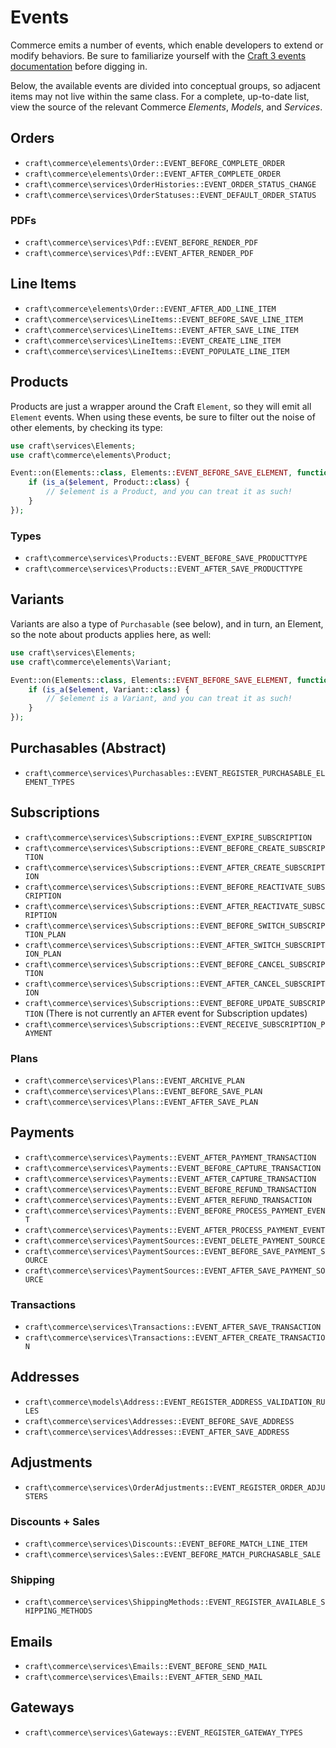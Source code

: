 # Events

Commerce emits a number of events, which enable developers to extend or modify behaviors. Be sure to familiarize yourself with the [Craft 3 events documentation](https://docs.craftcms.com/v3/extend/updating-plugins.html#events) before digging in.

Below, the available events are divided into conceptual groups, so adjacent items may not live within the same class. For a complete, up-to-date list, view the source of the relevant Commerce _Elements_, _Models_, and _Services_.

## Orders
- `craft\commerce\elements\Order::EVENT_BEFORE_COMPLETE_ORDER`
- `craft\commerce\elements\Order::EVENT_AFTER_COMPLETE_ORDER`
- `craft\commerce\services\OrderHistories::EVENT_ORDER_STATUS_CHANGE`
- `craft\commerce\services\OrderStatuses::EVENT_DEFAULT_ORDER_STATUS`

### PDFs
- `craft\commerce\services\Pdf::EVENT_BEFORE_RENDER_PDF`
- `craft\commerce\services\Pdf::EVENT_AFTER_RENDER_PDF`

## Line Items
- `craft\commerce\elements\Order::EVENT_AFTER_ADD_LINE_ITEM`
- `craft\commerce\services\LineItems::EVENT_BEFORE_SAVE_LINE_ITEM`
- `craft\commerce\services\LineItems::EVENT_AFTER_SAVE_LINE_ITEM`
- `craft\commerce\services\LineItems::EVENT_CREATE_LINE_ITEM`
- `craft\commerce\services\LineItems::EVENT_POPULATE_LINE_ITEM`

## Products
Products are just a wrapper around the Craft `Element`, so they will emit all `Element` events. When using these events, be sure to filter out  the noise of other elements, by checking its type:

```php
use craft\services\Elements;
use craft\commerce\elements\Product;

Event::on(Elements::class, Elements::EVENT_BEFORE_SAVE_ELEMENT, function ($event) {
    if (is_a($element, Product::class) {
        // $element is a Product, and you can treat it as such!
    }
});
```

### Types
- `craft\commerce\services\Products::EVENT_BEFORE_SAVE_PRODUCTTYPE`
- `craft\commerce\services\Products::EVENT_AFTER_SAVE_PRODUCTTYPE`

## Variants
Variants are also a type of `Purchasable` (see below), and in turn, an Element, so the note about products applies here, as well:

```php
use craft\services\Elements;
use craft\commerce\elements\Variant;

Event::on(Elements::class, Elements::EVENT_BEFORE_SAVE_ELEMENT, function ($event) {
    if (is_a($element, Variant::class) {
        // $element is a Variant, and you can treat it as such!
    }
});
```

## Purchasables (Abstract)
- `craft\commerce\services\Purchasables::EVENT_REGISTER_PURCHASABLE_ELEMENT_TYPES`

## Subscriptions
- `craft\commerce\services\Subscriptions::EVENT_EXPIRE_SUBSCRIPTION`
- `craft\commerce\services\Subscriptions::EVENT_BEFORE_CREATE_SUBSCRIPTION`
- `craft\commerce\services\Subscriptions::EVENT_AFTER_CREATE_SUBSCRIPTION`
- `craft\commerce\services\Subscriptions::EVENT_BEFORE_REACTIVATE_SUBSCRIPTION`
- `craft\commerce\services\Subscriptions::EVENT_AFTER_REACTIVATE_SUBSCRIPTION`
- `craft\commerce\services\Subscriptions::EVENT_BEFORE_SWITCH_SUBSCRIPTION_PLAN`
- `craft\commerce\services\Subscriptions::EVENT_AFTER_SWITCH_SUBSCRIPTION_PLAN`
- `craft\commerce\services\Subscriptions::EVENT_BEFORE_CANCEL_SUBSCRIPTION`
- `craft\commerce\services\Subscriptions::EVENT_AFTER_CANCEL_SUBSCRIPTION`
- `craft\commerce\services\Subscriptions::EVENT_BEFORE_UPDATE_SUBSCRIPTION` (There is not currently an `AFTER` event for Subscription updates)
- `craft\commerce\services\Subscriptions::EVENT_RECEIVE_SUBSCRIPTION_PAYMENT`

### Plans
- `craft\commerce\services\Plans::EVENT_ARCHIVE_PLAN`
- `craft\commerce\services\Plans::EVENT_BEFORE_SAVE_PLAN`
- `craft\commerce\services\Plans::EVENT_AFTER_SAVE_PLAN`

## Payments
- `craft\commerce\services\Payments::EVENT_AFTER_PAYMENT_TRANSACTION`
- `craft\commerce\services\Payments::EVENT_BEFORE_CAPTURE_TRANSACTION`
- `craft\commerce\services\Payments::EVENT_AFTER_CAPTURE_TRANSACTION`
- `craft\commerce\services\Payments::EVENT_BEFORE_REFUND_TRANSACTION`
- `craft\commerce\services\Payments::EVENT_AFTER_REFUND_TRANSACTION`
- `craft\commerce\services\Payments::EVENT_BEFORE_PROCESS_PAYMENT_EVENT`
- `craft\commerce\services\Payments::EVENT_AFTER_PROCESS_PAYMENT_EVENT`
- `craft\commerce\services\PaymentSources::EVENT_DELETE_PAYMENT_SOURCE`
- `craft\commerce\services\PaymentSources::EVENT_BEFORE_SAVE_PAYMENT_SOURCE`
- `craft\commerce\services\PaymentSources::EVENT_AFTER_SAVE_PAYMENT_SOURCE`

### Transactions
- `craft\commerce\services\Transactions::EVENT_AFTER_SAVE_TRANSACTION`
- `craft\commerce\services\Transactions::EVENT_AFTER_CREATE_TRANSACTION`

## Addresses
- `craft\commerce\models\Address::EVENT_REGISTER_ADDRESS_VALIDATION_RULES`
- `craft\commerce\services\Addresses::EVENT_BEFORE_SAVE_ADDRESS`
- `craft\commerce\services\Addresses::EVENT_AFTER_SAVE_ADDRESS`

## Adjustments
- `craft\commerce\services\OrderAdjustments::EVENT_REGISTER_ORDER_ADJUSTERS`

### Discounts + Sales
- `craft\commerce\services\Discounts::EVENT_BEFORE_MATCH_LINE_ITEM`
- `craft\commerce\services\Sales::EVENT_BEFORE_MATCH_PURCHASABLE_SALE`

### Shipping
- `craft\commerce\services\ShippingMethods::EVENT_REGISTER_AVAILABLE_SHIPPING_METHODS`

## Emails
- `craft\commerce\services\Emails::EVENT_BEFORE_SEND_MAIL`
- `craft\commerce\services\Emails::EVENT_AFTER_SEND_MAIL`

## Gateways
- `craft\commerce\services\Gateways::EVENT_REGISTER_GATEWAY_TYPES`
